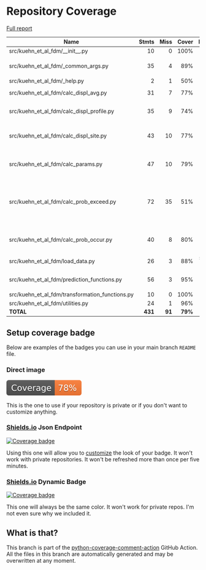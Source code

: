# Repository Coverage

[Full report](https://htmlpreview.github.io/?https://github.com/asarmy/kuehn_et_al_fdm/blob/coverage-data-branch/htmlcov/index.html)

| Name                                                |    Stmts |     Miss |   Cover |   Missing |
|---------------------------------------------------- | -------: | -------: | ------: | --------: |
| src/kuehn\_et\_al\_fdm/\_\_init\_\_.py              |       10 |        0 |    100% |           |
| src/kuehn\_et\_al\_fdm/\_common\_args.py            |       35 |        4 |     89% |22, 157-159 |
| src/kuehn\_et\_al\_fdm/\_help.py                    |        2 |        1 |     50% |        50 |
| src/kuehn\_et\_al\_fdm/calc\_displ\_avg.py          |       31 |        7 |     77% |89-99, 103 |
| src/kuehn\_et\_al\_fdm/calc\_displ\_profile.py      |       35 |        9 |     74% |103-116, 120 |
| src/kuehn\_et\_al\_fdm/calc\_displ\_site.py         |       43 |       10 |     77% |126, 159-173, 177 |
| src/kuehn\_et\_al\_fdm/calc\_params.py              |       47 |       10 |     79% |107, 135-148, 152 |
| src/kuehn\_et\_al\_fdm/calc\_prob\_exceed.py        |       72 |       35 |     51% |21-75, 202, 206-215, 220, 244-261 |
| src/kuehn\_et\_al\_fdm/calc\_prob\_occur.py         |       40 |        8 |     80% |74, 123-130, 134 |
| src/kuehn\_et\_al\_fdm/load\_data.py                |       26 |        3 |     88% | 53, 57-58 |
| src/kuehn\_et\_al\_fdm/prediction\_functions.py     |       56 |        3 |     95% |153-154, 159 |
| src/kuehn\_et\_al\_fdm/transformation\_functions.py |       10 |        0 |    100% |           |
| src/kuehn\_et\_al\_fdm/utilities.py                 |       24 |        1 |     96% |        22 |
|                                           **TOTAL** |  **431** |   **91** | **79%** |           |


## Setup coverage badge

Below are examples of the badges you can use in your main branch `README` file.

### Direct image

[![Coverage badge](https://raw.githubusercontent.com/asarmy/kuehn_et_al_fdm/coverage-data-branch/badge.svg)](https://htmlpreview.github.io/?https://github.com/asarmy/kuehn_et_al_fdm/blob/coverage-data-branch/htmlcov/index.html)

This is the one to use if your repository is private or if you don't want to customize anything.

### [Shields.io](https://shields.io) Json Endpoint

[![Coverage badge](https://img.shields.io/endpoint?url=https://raw.githubusercontent.com/asarmy/kuehn_et_al_fdm/coverage-data-branch/endpoint.json)](https://htmlpreview.github.io/?https://github.com/asarmy/kuehn_et_al_fdm/blob/coverage-data-branch/htmlcov/index.html)

Using this one will allow you to [customize](https://shields.io/endpoint) the look of your badge.
It won't work with private repositories. It won't be refreshed more than once per five minutes.

### [Shields.io](https://shields.io) Dynamic Badge

[![Coverage badge](https://img.shields.io/badge/dynamic/json?color=brightgreen&label=coverage&query=%24.message&url=https%3A%2F%2Fraw.githubusercontent.com%2Fasarmy%2Fkuehn_et_al_fdm%2Fcoverage-data-branch%2Fendpoint.json)](https://htmlpreview.github.io/?https://github.com/asarmy/kuehn_et_al_fdm/blob/coverage-data-branch/htmlcov/index.html)

This one will always be the same color. It won't work for private repos. I'm not even sure why we included it.

## What is that?

This branch is part of the
[python-coverage-comment-action](https://github.com/marketplace/actions/python-coverage-comment)
GitHub Action. All the files in this branch are automatically generated and may be
overwritten at any moment.